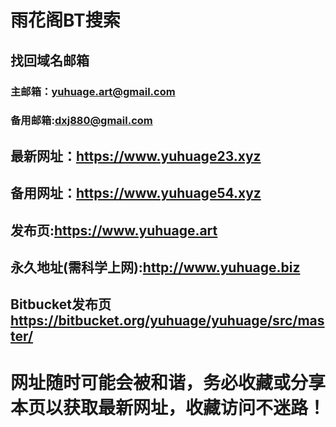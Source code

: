 # 雨花阁BT搜索

## 找回域名邮箱

### 主邮箱：yuhuage.art@gmail.com

### 备用邮箱:dxj880@gmail.com

## 最新网址：https://www.yuhuage23.xyz

## 备用网址：https://www.yuhuage54.xyz

## 发布页:https://www.yuhuage.art

## 永久地址(需科学上网):http://www.yuhuage.biz

## Bitbucket发布页 https://bitbucket.org/yuhuage/yuhuage/src/master/

# 网址随时可能会被和谐，务必收藏或分享本页以获取最新网址，收藏访问不迷路！
